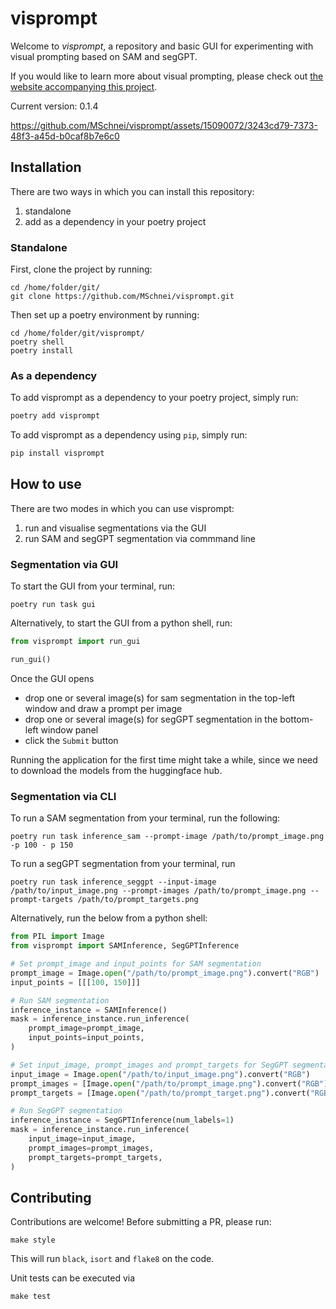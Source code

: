 # visprompt
Welcome to *visprompt*, a repository and basic GUI for experimenting with visual prompting based on SAM and segGPT.

If you would like to learn more about visual prompting, please check out [the website accompanying this project](https://mschnei.github.io/visprompt/). 

Current version: 0.1.4

https://github.com/MSchnei/visprompt/assets/15090072/3243cd79-7373-48f3-a45d-b0caf8b7e6c0

## Installation

There are two ways in which you can install this repository:
1. standalone
2. add as a dependency in your poetry project

### Standalone
First, clone the project by running:
```shell
cd /home/folder/git/
git clone https://github.com/MSchnei/visprompt.git
```

Then set up a poetry environment by running:
```shell 
cd /home/folder/git/visprompt/
poetry shell
poetry install
```

### As a dependency
To add visprompt as a dependency to your poetry project, simply run:
```bash
poetry add visprompt
```

To add visprompt as a dependency using `pip`, simply run:
```bash
pip install visprompt
```

## How to use

There are two modes in which you can use visprompt:
1. run and visualise segmentations via the GUI 
2. run SAM and segGPT segmentation via commmand line

### Segmentation via GUI
To start the GUI from your terminal, run:
```shell
poetry run task gui
```

Alternatively, to start the GUI from a python shell, run:
```python
from visprompt import run_gui

run_gui()
```

Once the GUI opens
- drop one or several image(s) for sam segmentation in the top-left window and draw a prompt per image
- drop one or several image(s) for segGPT segmentation in the bottom-left window panel
- click the `Submit` button

Running the application for the first time might take a while, since we need to download the models from the huggingface hub.


### Segmentation via CLI
To run a SAM segmentation from your terminal, run the following:
```shell
poetry run task inference_sam --prompt-image /path/to/prompt_image.png -p 100 - p 150
```

To run a segGPT segmentation from your terminal, run
```shell
poetry run task inference_seggpt --input-image /path/to/input_image.png --prompt-images /path/to/prompt_image.png --prompt-targets /path/to/prompt_targets.png 
```

Alternatively, run the below from a python shell:
```python
from PIL import Image
from visprompt import SAMInference, SegGPTInference

# Set prompt_image and input_points for SAM segmentation
prompt_image = Image.open("/path/to/prompt_image.png").convert("RGB")
input_points = [[[100, 150]]]

# Run SAM segmentation
inference_instance = SAMInference()
mask = inference_instance.run_inference(
    prompt_image=prompt_image,
    input_points=input_points,
)

# Set input_image, prompt_images and prompt_targets for SegGPT segmentation
input_image = Image.open("/path/to/input_image.png").convert("RGB")
prompt_images = [Image.open("/path/to/prompt_image.png").convert("RGB")]
prompt_targets = [Image.open("/path/to/prompt_target.png").convert("RGB")]

# Run SegGPT segmentation
inference_instance = SegGPTInference(num_labels=1)
mask = inference_instance.run_inference(
    input_image=input_image,
    prompt_images=prompt_images,
    prompt_targets=prompt_targets,
)
```

## Contributing

Contributions are welcome! Before submitting a PR, please run:

```shell
make style
```

This will run `black`, `isort` and `flake8` on the code.

Unit tests can be executed via

```shell
make test
```